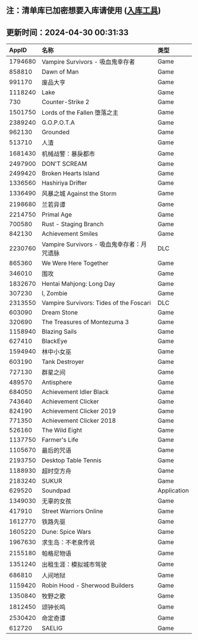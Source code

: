 ## 注：清单库已加密想要入库请使用 ([入库工具](https://github.com/BlankTMing/ManifestAutoUpdate/releases))

## 更新时间：2024-04-30 00:31:33
| AppID | 名称 | 类型  |
| :-------------------- | :----------------------------- | :----------- |
| 1794680 | Vampire Survivors - 吸血鬼幸存者| Game |
| 858810 | Dawn of Man| Game |
| 991170 | 废品大亨| Game |
| 1118240 | Lake| Game |
| 730 | Counter-Strike 2| Game |
| 1501750 | Lords of the Fallen 堕落之主| Game |
| 2389240 | G.O.P.O.T.A| Game |
| 962130 | Grounded| Game |
| 513710 | 人渣| Game |
| 1681430 | 机械战警：暴戾都市| Game |
| 2497900 | DON'T SCREAM| Game |
| 2499420 | Broken Hearts Island| Game |
| 1336560 | Hashiriya Drifter| Game |
| 1336490 | 风暴之城 Against the Storm| Game |
| 2198680 | 兰若异谭| Game |
| 2214750 | Primal Age| Game |
| 700580 | Rust - Staging Branch| Game |
| 842130 | Achievement Smiles| Game |
| 2230760 | Vampire Survivors - 吸血鬼幸存者：月咒遗脉| DLC |
| 865360 | We Were Here Together| Game |
| 346010 | 围攻| Game |
| 1832670 | Hentai Mahjong: Long Day| Game |
| 307230 | I, Zombie| Game |
| 2313550 | Vampire Survivors: Tides of the Foscari| DLC |
| 603090 | Dream Stone| Game |
| 320690 | The Treasures of Montezuma 3| Game |
| 1158940 | Blazing Sails| Game |
| 627410 | BlackEye| Game |
| 1594940 | 林中小女巫| Game |
| 603190 | Tank Destroyer| Game |
| 727130 | 群星之间| Game |
| 489570 | Antisphere| Game |
| 684050 | Achievement Idler Black| Game |
| 743640 | Achievement Clicker| Game |
| 824190 | Achievement Clicker 2019| Game |
| 771350 | Achievement Clicker 2018| Game |
| 526160 | The Wild Eight| Game |
| 1137750 | Farmer's Life| Game |
| 1105670 | 最后的咒语| Game |
| 2193750 | Desktop Table Tennis| Game |
| 1188930 | 超时空方舟| Game |
| 2183240 | SUKUR| Game |
| 629520 | Soundpad| Application |
| 1349030 | 无辜的女孩| Game |
| 417910 | Street Warriors Online| Game |
| 1612770 | 铁路先驱| Game |
| 1605220 | Dune: Spice Wars| Game |
| 1967630 | 求生岛：不老泉传说| Game |
| 2155180 | 帕格尼物语| Game |
| 1351240 | 出租生涯：模拟城市驾驶| Game |
| 686810 | 人间地狱| Game |
| 1159420 | Robin Hood - Sherwood Builders| Game |
| 1350840 | 牧野之歌| Game |
| 1812450 | 颂钟长鸣| Game |
| 2530420 | 命定奇谭| Game |
| 612720 | SAELIG| Game |
